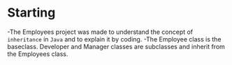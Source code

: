 # Starting 

-The Employees project was made to understand the concept of `inheritance` in `Java` and to explain it by coding.
-The Employee class is the baseclass. Developer and Manager classes are subclasses and inherit from the Employees class.

